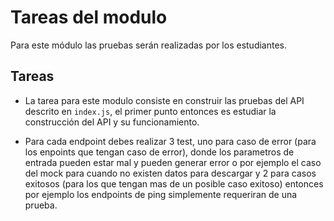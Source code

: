 # Tareas del modulo

Para este módulo las pruebas serán realizadas por los estudiantes.

## Tareas

-   La tarea para este modulo consiste en construir las pruebas del API descrito en `index.js`, el primer punto entonces es estudiar la construcción del API y su funcionamiento.

-   Para cada endpoint debes realizar 3 test, uno para caso de error (para los enpoints que tengan caso de error), donde los parametros de entrada pueden estar mal y pueden generar error o por ejemplo el caso del mock para cuando no existen datos para descargar y 2 para casos exitosos (para los que tengan mas de un posible caso exitoso) entonces por ejemplo los endpoints de ping simplemente requeriran de una prueba.
